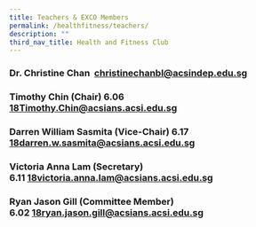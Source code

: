 ```yaml
---
title: Teachers & EXCO Members
permalink: /healthfitness/teachers/
description: ""
third_nav_title: Health and Fitness Club
---
```

### Dr. Christine Chan  **[christinechanbl@acsindep.edu.sg](mailto:christinechanbl@acsindep.edu.sg)**

### **Timothy Chin (Chair) 6.06 [18Timothy.Chin@acsians.acsi.edu.sg](mailto:18Timothy.Chin@acsians.acsi.edu.sg)** 

### **Darren William Sasmita (Vice-Chair) 6.17 [18darren.w.sasmita@acsians.acsi.edu.sg](mailto:18darren.w.sasmita@acsians.acsi.edu.sg)**

### **Victoria Anna Lam (Secretary) 6.11 [18victoria.anna.lam@acsians.acsi.edu.sg](mailto:18victoria.anna.lam@acsians.acsi.edu.sg)**

### **Ryan Jason Gill (Committee Member) 6.02 [18ryan.jason.gill@acsians.acsi.edu.sg](mailto:18ryan.jason.gill@acsians.acsi.edu.sg)**